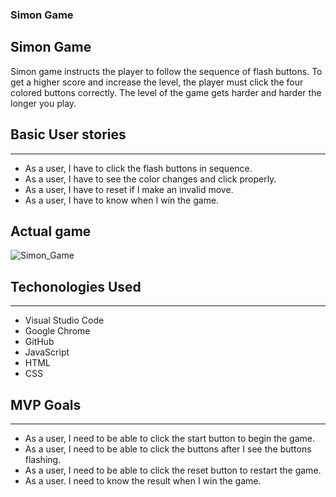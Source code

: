 ### Simon Game

## Simon Game

Simon game instructs the player to follow the sequence of flash buttons. To get a higher score and increase the level, the player must click the four colored buttons correctly. The level of the game gets harder and harder the longer you play.

## Basic User stories
<hr>
<ul>
<li> As a user, I have to click the flash buttons in sequence.</li>
<li> As a user, I have to see the color changes and click properly.</li>
<li> As a user, I have to reset if I make an invalid move.</li>
<li> As a user, I have to know when I win the game.</li>
</ul>

## Actual game
<img src="../Project1/Project1_Simon/Simon Game.png" alt="Simon_Game">

## Techonologies Used 
<hr>
<ul>
<li> Visual Studio Code</li>
<li> Google Chrome</li>
<li> GitHub</li>
<li> JavaScript</li>
<li> HTML</li>
<li> CSS</li>
</ul>

## MVP Goals
<hr>
<ul>
<li> As a user, I need to be able to click the start button to begin the game. </li>
<li> As a user, I need to be able to click the buttons after I see the buttons flashing.</li>
<li> As a user, I need to be able to click the reset button to restart the game. </li>
<li> As a user. I need to know the result when I win the game.</li>
</ul>


<!-- Wireframes 
<img width="571" alt="Simon_Wireframe" src="https://user-images.githubusercontent.com/99110345/162038599-561c4a7a-ec23-4c5e-867f-efef023e56d0.png">



